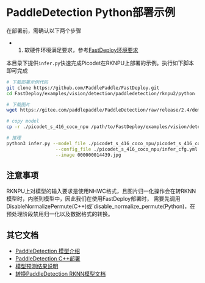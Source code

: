 # PaddleDetection Python部署示例

在部署前，需确认以下两个步骤

- 1. 软硬件环境满足要求，参考[FastDeploy环境要求](../../../../../../docs/cn/build_and_install/rknpu2.md)

本目录下提供`infer.py`快速完成Picodet在RKNPU上部署的示例。执行如下脚本即可完成

```bash
# 下载部署示例代码
git clone https://github.com/PaddlePaddle/FastDeploy.git
cd FastDeploy/examples/vision/detection/paddledetection/rknpu2/python

# 下载图片
wget https://gitee.com/paddlepaddle/PaddleDetection/raw/release/2.4/demo/000000014439.jpg

# copy model
cp -r ./picodet_s_416_coco_npu /path/to/FastDeploy/examples/vision/detection/rknpu2detection/paddledetection/python

# 推理
python3 infer.py --model_file ./picodet_s_416_coco_npu/picodet_s_416_coco_npu_3588.rknn  \
                  --config_file ./picodet_s_416_coco_npu/infer_cfg.yml \
                  --image 000000014439.jpg
```


## 注意事项
RKNPU上对模型的输入要求是使用NHWC格式，且图片归一化操作会在转RKNN模型时，内嵌到模型中，因此我们在使用FastDeploy部署时，
需要先调用DisableNormalizePermute(C++)或`disable_normalize_permute(Python)，在预处理阶段禁用归一化以及数据格式的转换。
## 其它文档

- [PaddleDetection 模型介绍](..)
- [PaddleDetection C++部署](../cpp)
- [模型预测结果说明](../../../../../../docs/api/vision_results/)
- [转换PaddleDetection RKNN模型文档](../README.md)
